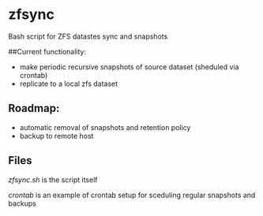 # zfsync
Bash script for ZFS datastes sync and snapshots

##Current functionality:
- make periodic recursive snapshots of source dataset (sheduled via crontab)
- replicate to a local zfs dataset

## Roadmap:
- automatic removal of snapshots and retention policy
- backup to remote host

## Files
*zfsync.sh* is the script itself

*crontab* is an example of crontab setup for sceduling regular snapshots and backups
